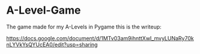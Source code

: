 # A-Level-Game
 The game made for my A-Levels in Pygame
 this is the writeup:
 
https://docs.google.com/document/d/1MTv03am9ihnttXwI_mvyLUNaRy70knLYVkYsQYUcEA0/edit?usp=sharing
